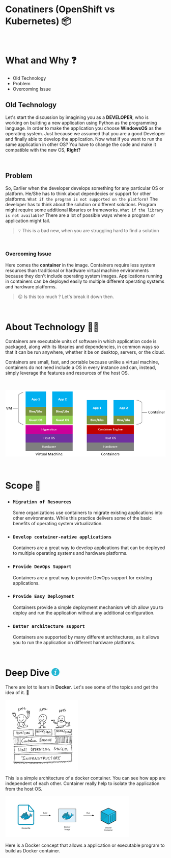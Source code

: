 # Conatiners (OpenShift vs Kubernetes) 📦

<br>

# What and Why ❓
* Old Technology
* Problem
* Overcoming Issue

## Old Technology

Let's start the discussion by imagining you as a **DEVELOPER**, who is working on building a new application using Python as the programming language. In order to make the application you choose **WindowsOS** as the operating system. Just because we assumed that you are a good Developer and finally able to develop the application. Now what if you want to run the same application in other OS? You have to change the code and make it compatible with the new OS, **Right?**

<br>

## Problem

So, Earlier when the developer develops something for any particular OS or platform. He/She has to think about dependecies or support for other platforms. `What if the program is not supported on the platform?` The developer has to think about the solution or different solutions. Program might require some additional libraries or frameworks. `What if the library is not available?` There are a lot of possible ways where a program or application might fail. 


> 💡 This is a bad new, when you are struggling hard to find a solution


<br>

### Overcoming Issue

Here comes the **container** in the image. Containers require less system resources than traditional or hardware virtual machine environments because they don't include operating system images. Applications running in containers can be deployed easily to multiple different operating systems and hardware platforms.

> 😕 Is this too much ? Let's break it down then.

<br>

# About Technology 🧑‍💻

Containers are executable units of software in which application code is packaged, along with its libraries and dependencies, in common ways so that it can be run anywhere, whether it be on desktop, servers, or the cloud.

Containers are small, fast, and portable because unlike a virtual machine, containers do not need include a OS in every instance and can, instead, simply leverage the features and resources of the host OS.

<br>

![alt text](./images/container.png "Docker Concept")

<br>

# Scope 🔎

* ### `Migration of Resources`
     Some organizations use containers to migrate existing applications into other environments. While this practice delivers some of the basic benefits of operating system virtualization.

* ### `Develop container-native applications`
    Containers are a great way to develop applications that can be deployed to multiple operating systems and hardware platforms.

* ### `Provide DevOps Support`
    Containers are a great way to provide DevOps support for existing applications.

* ### `Provide Easy Deployment`
    Containers provide a simple deployment mechanism which allow you to deploy and run the application without any additional configuration.

* ### `Better architecture support`
    Containers are supported by many different architectures, as it allows you to run the application on different hardware platforms.

<br>

# Deep Dive <img src="./images/info.png" alt="info" width="25px" height="25px">

There are lot to learn in **Docker**. Let's see some of the topics and get the idea of it. 🙂

![alt text](./images/container1.png "Docker Architecture") 

This is a simple architecture of a docker container. You can see how app are independent of each other. Container really help to isolate the application from the host OS.

![alt text](./images/docker.png "Docker Concept")

Here is a Docker concept that allows a application or executable program to build as Docker container.